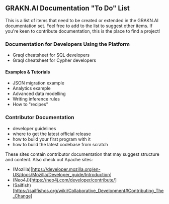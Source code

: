 ## GRAKN.AI Documentation "To Do" List

This is a list of items that need to be created or extended in the GRAKN.AI documentation set. Feel free to add to the list to suggest other items.
If you're keen to contribute documentation, this is the place to find a project!

### Documentation for Developers Using the Platform

- Graql cheatsheet for SQL developers
- Graql cheatsheet for Cypher developers

#### Examples & Tutorials

- JSON migration example
- Analytics example
- Advanced data modelling
- Writing inference rules
- How to "recipes"


### Contributor Documentation

- developer guidelines
- where to get the latest official release
- how to build your first program with it
- how to build the latest codebase from scratch

These sites contain contributor documentation that may suggest structure and content. Also check out Apache sites:

- (Mozilla)[https://developer.mozilla.org/en-US/docs/Mozilla/Developer_guide/Introduction]
- (Neo4J)[https://neo4j.com/developer/contribute/]
- (Sailfish)[https://sailfishos.org/wiki/Collaborative_Development#Contributing_The_Change]
